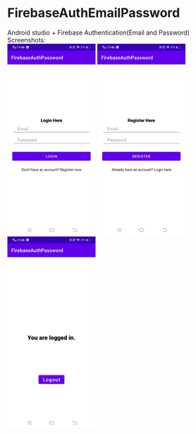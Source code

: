 # FirebaseAuthEmailPassword
Android studio + Firebase Authentication(Email and Password)
<br>Screenshots:
<br><img src = "Images/Screenshot1.jpg" width = "200">
<img src = "Images/Screenshot2.jpg" width = "200">
<img src = "Images/Screenshot3.jpg" width = "200">

